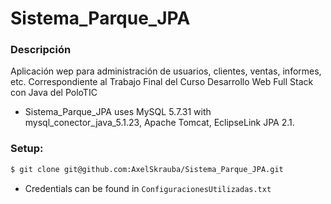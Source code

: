 # Sistema_Parque_JPA #

### Descripción ###
Aplicación wep para administración de usuarios, clientes, ventas, informes, etc. 
Correspondiente al Trabajo Final del Curso Desarrollo Web Full Stack con Java del PoloTIC


* Sistema_Parque_JPA uses MySQL 5.7.31 with mysql_conector_java_5.1.23, Apache Tomcat, EclipseLink JPA 2.1.

### Setup: ### 
```bash
$ git clone git@github.com:AxelSkrauba/Sistema_Parque_JPA.git

```

* Credentials can be found in ```ConfiguracionesUtilizadas.txt```

